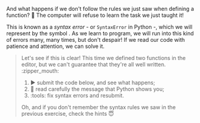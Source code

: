 And what happens if we don't follow the rules we just saw when defining a function? :speak_no_evil:  The computer will refuse to learn the task we just taught it!

This is known as a _syntax error_ - or `SyntaxError` in Python -, which we will represent by the symbol <i class="fas fa-minus-circle text-broken"></i>. As we learn to program, we will run into this kind of errors many, many times, but don't despair! If we read our code with patience and attention, we can solve it.

> Let's see if this is clear! This time we defined two functions in the editor, but we can't guarantee that they're all well written. :zipper_mouth:
>
> 1. :arrow_forward: submit the code below, and see what happens;
> 2. :eyes: read carefully the message that Python shows you;
> 3. :tools: fix syntax errors and resubmit.
>
> Oh, and if you don't remember the syntax rules we saw in the previous exercise, check the hints :innocent: